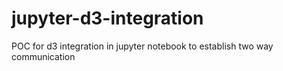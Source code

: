 # jupyter-d3-integration
POC for d3 integration in jupyter notebook to establish two way communication
